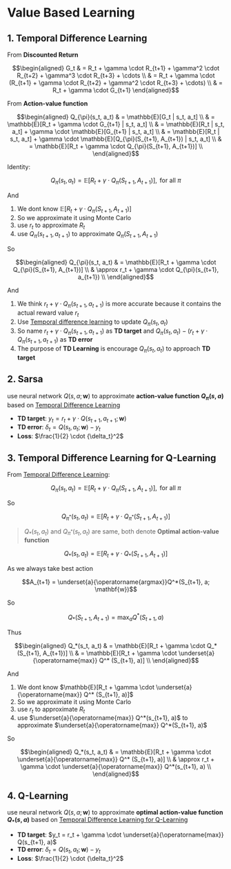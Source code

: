 # Value Based Learning

## 1. Temporal Difference Learning

From **Discounted Return**

$$\begin{aligned}
G_t
& = R_t + \gamma \cdot R_{t+1} + \gamma^2 \cdot R_{t+2} + \gamma^3 \cdot R_{t+3} + \cdots \\
& = R_t + \gamma \cdot (R_{t+1} + \gamma \cdot R_{t+2} + \gamma^2 \cdot R_{t+3} + \cdots) \\
& = R_t + \gamma \cdot G_{t+1}
\end{aligned}$$

From **Action-value function**

$$\begin{aligned}
Q_{\pi}(s_t, a_t)
& = \mathbb{E}[G_t | s_t, a_t] \\
& = \mathbb{E}[R_t + \gamma \cdot G_{t+1} | s_t, a_t] \\
& = \mathbb{E}[R_t | s_t, a_t] + \gamma \cdot \mathbb{E}[G_{t+1} | s_t, a_t] \\
& = \mathbb{E}[R_t | s_t, a_t] + \gamma \cdot \mathbb{E}[Q_{\pi}(S_{t+1}, A_{t+1}) | s_t, a_t] \\
& = \mathbb{E}[R_t + \gamma \cdot Q_{\pi}(S_{t+1}, A_{t+1})] \\
\end{aligned}$$

Identity:

$$Q_{\pi}(s_t, a_t) = \mathbb{E}[R_t + \gamma \cdot Q_{\pi}(S_{t+1}, A_{t+1})], \text{ for all }\pi$$

And

1. We dont know $\mathbb{E}[R_t + \gamma \cdot Q_{\pi}(S_{t+1}, A_{t+1})]$
2. So we approximate it using Monte Carlo
3. use $r_t$ to approximate $R_t$
4. use $Q_{\pi}(s_{t+1}, a_{t+1})$ to approximate $Q_{\pi}(S_{t+1}, A_{t+1})$

So

$$\begin{aligned}
Q_{\pi}(s_t, a_t)
& = \mathbb{E}[R_t + \gamma \cdot Q_{\pi}(S_{t+1}, A_{t+1})] \\
& \approx r_t + \gamma \cdot Q_{\pi}(s_{t+1}, a_{t+1}) \\
\end{aligned}$$

And

1. We think $r_t + \gamma \cdot Q_{\pi}(s_{t+1}, a_{t+1})$ is more accurate because it contains the actual reward value $r_t$
2. Use [Temporal difference learning](https://en.wikipedia.org/wiki/Temporal_difference_learning) to update $Q_{\pi}(s_t, a_t)$
3. So name $r_t + \gamma \cdot Q_{\pi}(s_{t+1}, a_{t+1})$ as **TD target** and $Q_{\pi}(s_t, a_t) - (r_t + \gamma \cdot Q_{\pi}(s_{t+1}, a_{t+1})$ as **TD error**
4. The purpose of **TD Learning** is encourage $Q_{\pi}(s_t, a_t)$ to approach **TD target**

## 2. Sarsa

use neural network $Q(s,a;\mathbf{w})$ to approximate **action-value function $Q_{\pi}(s,a)$** based on [Temporal Difference Learning](#1-temporal-difference-learning)

- **TD target**: $y_t = r_t + \gamma \cdot Q(s_{t+1}, a_{t+1}; \mathbf{w})$
- **TD error**: $\delta_t = Q(s_t, a_t; \mathbf{w}) - y_t$
- **Loss**: $\frac{1}{2} \cdot {\delta_t}^2$

## 3. Temporal Difference Learning for Q-Learning

From [Temporal Difference Learning](#1-temporal-difference-learning):

$$Q_{\pi}(s_t, a_t) = \mathbb{E}[R_t + \gamma \cdot Q_{\pi}(S_{t+1}, A_{t+1})], \text{ for all }\pi$$

So

$$Q_{{\pi}^*}(s_t, a_t) = \mathbb{E}[R_t + \gamma \cdot Q_{{\pi}^*}(S_{t+1}, A_{t+1})]$$

> $Q_*(s_t,a_t)$ and $Q_{{\pi}^*}(s_t, a_t)$ are same, both denote **Optimal action-value function**

$$Q_*(s_t, a_t) = \mathbb{E}[R_t + \gamma \cdot Q_*(S_{t+1}, A_{t+1})]$$

As we always take best action

$$A_{t+1} = \underset{a}{\operatorname{argmax}}Q^*(S_{t+1}, a; \mathbf{w})$$

So

$$Q_*(S_{t+1}, A_{t+1}) = \max_a Q^* (S_{t+1}, a)$$

Thus

$$\begin{aligned}
Q_*(s_t, a_t)
& = \mathbb{E}[R_t + \gamma \cdot Q_*(S_{t+1}, A_{t+1})] \\
& = \mathbb{E}[R_t + \gamma \cdot \underset{a}{\operatorname{max}} Q^* (S_{t+1}, a)] \\
\end{aligned}$$

And

1. We dont know $\mathbb{E}[R_t + \gamma \cdot \underset{a}{\operatorname{max}} Q^* (S_{t+1}, a)]$
2. So we approximate it using Monte Carlo
3. use $r_t$ to approximate $R_t$
4. use $\underset{a}{\operatorname{max}} Q^*(s_{t+1}, a)$ to approximate $\underset{a}{\operatorname{max}} Q^*(S_{t+1}, a)$

So

$$\begin{aligned}
Q_*(s_t, a_t)
& = \mathbb{E}[R_t + \gamma \cdot \underset{a}{\operatorname{max}} Q^* (S_{t+1}, a)] \\
& \approx r_t + \gamma \cdot \underset{a}{\operatorname{max}} Q^*(s_{t+1}, a) \\
\end{aligned}$$

## 4. Q-Learning

use neural network $Q(s,a;\mathbf{w})$ to approximate **optimal action-value function $Q_*(s,a)$** based on [Temporal Difference Learning for Q-Learning](#3-temporal-difference-learning-for-q-learning)

- **TD target**: $y_t = r_t + \gamma \cdot \underset{a}{\operatorname{max}} Q(s_{t+1}, a)$
- **TD error**: $\delta_t = Q(s_t, a_t; \mathbf{w}) - y_t$
- **Loss**: $\frac{1}{2} \cdot {\delta_t}^2$
